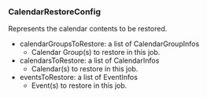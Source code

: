 ### CalendarRestoreConfig
Represents the calendar contents to be restored.

- calendarGroupsToRestore: a list of CalendarGroupInfos
  - Calendar Group(s) to restore in this job.
- calendarsToRestore: a list of CalendarInfos
  - Calendar(s) to restore in this job.
- eventsToRestore: a list of EventInfos
  - Event(s) to restore in this job.
